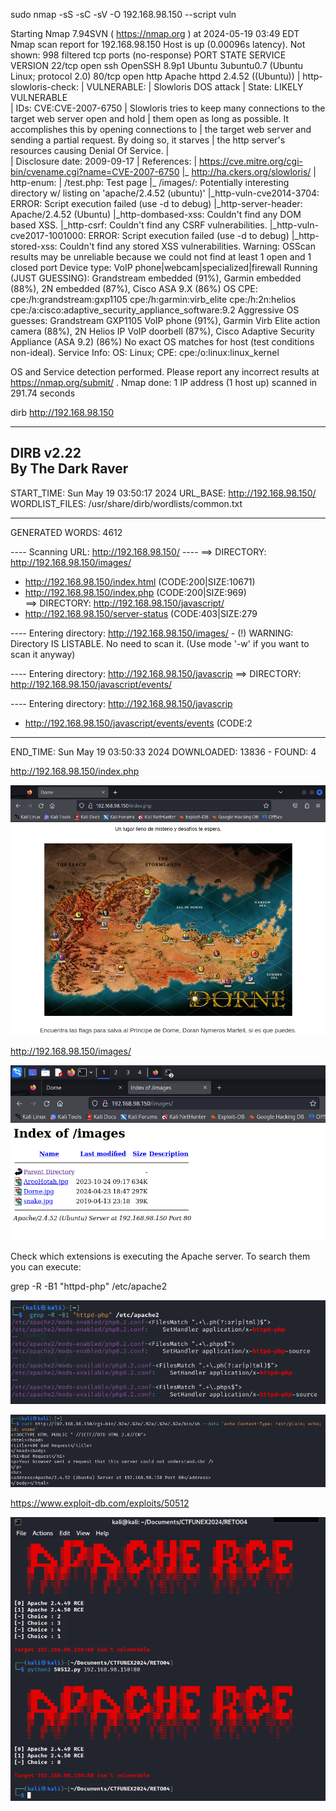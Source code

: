 sudo nmap -sS -sC -sV -O 192.168.98.150 --script vuln

Starting Nmap 7.94SVN ( https://nmap.org ) at 2024-05-19 03:49 EDT
Nmap scan report for 192.168.98.150
Host is up (0.00096s latency).
Not shown: 998 filtered tcp ports (no-response)
PORT   STATE SERVICE VERSION
22/tcp open  ssh     OpenSSH 8.9p1 Ubuntu 3ubuntu0.7 (Ubuntu Linux; protocol 2.0)
80/tcp open  http    Apache httpd 2.4.52 ((Ubuntu))
| http-slowloris-check: 
|   VULNERABLE:
|   Slowloris DOS attack
|     State: LIKELY VULNERABLE                                                                                      
|     IDs:  CVE:CVE-2007-6750
|       Slowloris tries to keep many connections to the target web server open and hold
|       them open as long as possible.  It accomplishes this by opening connections to
|       the target web server and sending a partial request. By doing so, it starves
|       the http server's resources causing Denial Of Service.
|       
|     Disclosure date: 2009-09-17
|     References:
|       https://cve.mitre.org/cgi-bin/cvename.cgi?name=CVE-2007-6750
|_      http://ha.ckers.org/slowloris/
| http-enum: 
|   /test.php: Test page
|_  /images/: Potentially interesting directory w/ listing on 'apache/2.4.52 (ubuntu)'
|_http-vuln-cve2014-3704: ERROR: Script execution failed (use -d to debug)
|_http-server-header: Apache/2.4.52 (Ubuntu)
|_http-dombased-xss: Couldn't find any DOM based XSS.
|_http-csrf: Couldn't find any CSRF vulnerabilities.
|_http-vuln-cve2017-1001000: ERROR: Script execution failed (use -d to debug)
|_http-stored-xss: Couldn't find any stored XSS vulnerabilities.
Warning: OSScan results may be unreliable because we could not find at least 1 open and 1 closed port
Device type: VoIP phone|webcam|specialized|firewall
Running (JUST GUESSING): Grandstream embedded (91%), Garmin embedded (88%), 2N embedded (87%), Cisco ASA 9.X (86%)
OS CPE: cpe:/h:grandstream:gxp1105 cpe:/h:garmin:virb_elite cpe:/h:2n:helios cpe:/a:cisco:adaptive_security_appliance_software:9.2
Aggressive OS guesses: Grandstream GXP1105 VoIP phone (91%), Garmin Virb Elite action camera (88%), 2N Helios IP VoIP doorbell (87%), Cisco Adaptive Security Appliance (ASA 9.2) (86%)
No exact OS matches for host (test conditions non-ideal).
Service Info: OS: Linux; CPE: cpe:/o:linux:linux_kernel

OS and Service detection performed. Please report any incorrect results at https://nmap.org/submit/ .
Nmap done: 1 IP address (1 host up) scanned in 291.74 seconds




dirb http://192.168.98.150

-----------------
DIRB v2.22    
By The Dark Raver
-----------------

START_TIME: Sun May 19 03:50:17 2024
URL_BASE: http://192.168.98.150/
WORDLIST_FILES: /usr/share/dirb/wordlists/common.txt

-----------------

GENERATED WORDS: 4612                                                          

---- Scanning URL: http://192.168.98.150/ ----
==> DIRECTORY: http://192.168.98.150/images/            
+ http://192.168.98.150/index.html (CODE:200|SIZE:10671)
+ http://192.168.98.150/index.php (CODE:200|SIZE:969)   
==> DIRECTORY: http://192.168.98.150/javascript/        
+ http://192.168.98.150/server-status (CODE:403|SIZE:279
                                                        
---- Entering directory: http://192.168.98.150/images/ -
(!) WARNING: Directory IS LISTABLE. No need to scan it. 
    (Use mode '-w' if you want to scan it anyway)
                                                        
---- Entering directory: http://192.168.98.150/javascrip
==> DIRECTORY: http://192.168.98.150/javascript/events/ 
                                                        
---- Entering directory: http://192.168.98.150/javascrip
+ http://192.168.98.150/javascript/events/events (CODE:2
                                                        
-----------------
END_TIME: Sun May 19 03:50:33 2024
DOWNLOADED: 13836 - FOUND: 4




http://192.168.98.150/index.php

![alt text](image.png)

http://192.168.98.150/images/

![alt text](image-1.png)

Check which extensions is executing the Apache server. To search them you can execute:

grep -R -B1 "httpd-php" /etc/apache2


![alt text](image-2.png)

![alt text](image-3.png)



https://www.exploit-db.com/exploits/50512

![alt text](image-4.png)